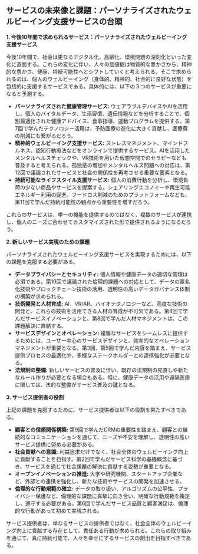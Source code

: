 ## サービスの未来像と課題：パーソナライズされたウェルビーイング支援サービスの台頭

**1. 今後10年間で求められるサービス：パーソナライズされたウェルビーイング支援サービス**

今後10年間で、社会は更なるデジタル化、高齢化、環境問題の深刻化といった変化に直面する。これらの変化に伴い、人々の価値観は物質的な豊かさから、精神的な豊かさ、健康、持続可能性へとシフトしていくと考えられる。そこで求められるのは、個人のウェルビーイング（身体的、精神的、社会的に良好な状態）を包括的に支援するサービスである。具体的には、以下の３つのサービスが重要になると予測する。

* **パーソナライズされた健康管理サービス:**  ウェアラブルデバイスやAIを活用し、個人のバイタルデータ、生活習慣、遺伝情報などを分析することで、個別最適化された健康アドバイス、食事指導、運動プログラムを提供する。第7回で学んだテクノロジー活用は、予防医療の進化に大きく貢献し、医療費の削減にも繋がるだろう。
* **精神的ウェルビーイング支援サービス:**  ストレスマネジメント、マインドフルネス、認知行動療法などをオンラインで提供するサービス。AIを活用したメンタルヘルスチェックや、VR技術を用いた仮想空間でのセラピーなども普及すると考えられる。孤独感の増加やメンタルヘルス問題への対応は、第12回で議論されたサービスと社会の関係性を再考させる重要な要素となる。
* **持続可能なライフスタイル支援サービス:**  個人の消費行動を分析し、環境負荷の少ない商品やサービスを提案する。シェアリングエコノミーや再生可能エネルギー利用の促進、フードロス削減のためのプラットフォームなども、第11回で学んだ持続可能性の観点から重要性を増すだろう。

これらのサービスは、単一の機能を提供するのではなく、複数のサービスが連携し、個人のニーズに合わせてカスタマイズされた形で提供されるようになるだろう。


**2. 新しいサービス実現のための課題**

パーソナライズされたウェルビーイング支援サービスを実現するためには、以下の課題を克服する必要がある。

* **データプライバシーとセキュリティ:**  個人情報や健康データの適切な管理は必須である。第10回で議論された倫理的課題への対応として、データの匿名化技術やブロックチェーン技術の活用、透明性の高いデータガバナンス体制の構築が求められる。
* **技術開発と人材育成:**  AI、VR/AR、バイオテクノロジーなど、高度な技術の開発と、これらの技術を活用できる人材の育成が不可欠である。第4回で学んだサービスイノベーションと、第8回で学んだ人材マネジメントは、この課題解決に直結する。
* **サービスデザインとオペレーション:**  複雑なサービスをシームレスに提供するためには、ユーザー中心のサービスデザインと、効率的なオペレーションマネジメントが重要となる。第3回、第5回で学んだ内容を踏まえ、サービス提供プロセスの最適化や、多様なステークホルダーとの連携強化が必要となる。
* **法規制の整備:**  新しいサービスの普及に伴い、既存の法規制の見直しや新たなルール作りが必要となる場合もある。特に、健康データの活用や遠隔医療に関しては、法的な整備がサービス普及の鍵となる。


**3. サービス提供者の役割**

上記の課題を克服するために、サービス提供者は以下の役割を果たすべきである。

* **顧客との信頼関係構築:**  第9回で学んだCRMの重要性を踏まえ、顧客との継続的なコミュニケーションを通じて、ニーズや不安を理解し、透明性の高いサービス提供に努める必要がある。
* **社会貢献への意識:**  利益追求だけでなく、社会全体のウェルビーイング向上に貢献することを目指す。第2回で学んだサービス科学の基礎概念に基づき、サービスを通じて社会課題の解決に貢献する姿勢が重要となる。
* **オープンイノベーションの推進:**  大学や研究機関、スタートアップ企業など、外部との連携を強化し、新たな技術やサービスの開発を加速させる。
* **倫理的な行動規範の確立:**  データの取り扱い、アルゴリズムの公平性、プライバシー保護など、倫理的な課題に真摯に向き合い、明確な行動規範を策定し、遵守する必要がある。第6回で学んだサービス品質と顧客満足は、倫理的な行動があって初めて実現される。

サービス提供者は、単なるサービスの提供者ではなく、社会全体のウェルビーイング向上に貢献する存在として、責任ある行動が求められる。これらの取り組みを通じて、真に持続可能で、人々を幸せにするサービスの創出を目指すべきである。

